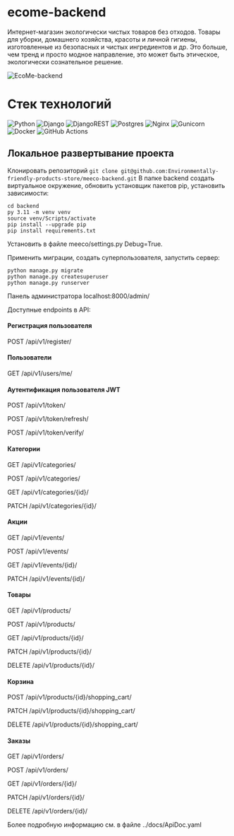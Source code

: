 # ecome-backend
Интернет-магазин экологически чистых товаров без отходов. Товары для уборки, домашнего хозяйства, красоты и личной гигиены, изготовленные из безопасных и чистых ингредиентов и др. Это больше, чем тренд и просто модное направление, это может быть этическое, экологически сознательное решение. 


![EcoMe-backend](https://github.com/Environmentally-friendly-products-store/meeco-backend/actions/workflows/backendmain.yml/badge.svg?event=push)

# Стек технологий

![Python](https://img.shields.io/badge/python-3670A0?style=for-the-badge&logo=python&logoColor=ffdd54)
![Django](https://img.shields.io/badge/django-%23092E20.svg?style=for-the-badge&logo=django&logoColor=white)
![DjangoREST](https://img.shields.io/badge/DJANGO-REST-ff1709?style=for-the-badge&logo=django&logoColor=white&color=ff1709&labelColor=gray)
![Postgres](https://img.shields.io/badge/postgres-%23316192.svg?style=for-the-badge&logo=postgresql&logoColor=white)
![Nginx](https://img.shields.io/badge/nginx-%23009639.svg?style=for-the-badge&logo=nginx&logoColor=white)
![Gunicorn](https://img.shields.io/badge/gunicorn-%298729.svg?style=for-the-badge&logo=gunicorn&logoColor=white)
![Docker](https://img.shields.io/badge/docker-%230db7ed.svg?style=for-the-badge&logo=docker&logoColor=white)
![GitHub Actions](https://img.shields.io/badge/github%20actions-%232671E5.svg?style=for-the-badge&logo=githubactions&logoColor=white)

## Локальное развертывание проекта
Клонировать репозиторий
`git clone git@github.com:Environmentally-friendly-products-store/meeco-backend.git`
В папке backend cоздать виртуальное окружение, обновить установщик пакетов pip, установить зависимости:
```
cd backend
py 3.11 -m venv venv
source venv/Scripts/activate
pip install --upgrade pip
pip install requirements.txt
```
Установить в файле meeco/settings.py Debug=True.

Применить миграции, создать суперпользователя, запустить сервер:
```
python manage.py migrate
python manage.py createsuperuser
python manage.py runserver
```
Панель администратора localhost:8000/admin/

Доступные endpoints в API:
#### Регистрация пользователя
POST  /api/v1/register/
#### Пользователи
GET /api/v1/users/me/
#### Аутентификация пользователя JWT
POST /api/v1/token/

POST /api/v1/token/refresh/

POST /api/v1/token/verify/
#### Категории
GET /api/v1/categories/

POST /api/v1/categories/

GET /api/v1/categories/{id}/

PATCH /api/v1/categories/{id}/
#### Акции
GET /api/v1/events/

POST /api/v1/events/

GET /api/v1/events/{id}/

PATCH /api/v1/events/{id}/
#### Товары 
GET /api/v1/products/

POST /api/v1/products/

GET /api/v1/products/{id}/

PATCH /api/v1/products/{id}/

DELETE /api/v1/products/{id}/
#### Корзина
POST /api/v1/products/{id}/shopping_cart/

PATCH /api/v1/products/{id}/shopping_cart/

DELETE /api/v1/products/{id}/shopping_cart/
#### Заказы
GET /api/v1/orders/

POST /api/v1/orders/

GET /api/v1/orders/{id}/

PATCH /api/v1/orders/{id}/

DELETE /api/v1/orders/{id}/

Более подробную информацию см. в файле ../docs/ApiDoc.yaml
